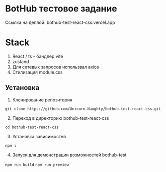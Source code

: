 # BotHub тестовое задание

Ссылка на деплой: bothub-test-react-css.vercel.app

# Stack
  
  1. React / ts - бандлер vite
  2. zustand
  3. Для сетевых запросов использвал axios
  4. Стилизация module.css

<!--Установка-->
## Установка 

1. Клонирование репозитория 

```git clone https://github.com/Unicorn-Naughty/bothub-test-react-css.git```

2. Переход в директорию bothub-test-react-css

```cd bothub-test-react-css```

3. Установка зависимостей

```npm i ```

4. Запуск для демонстрации возможностей bothub-test

```npm run build```
```npm run preview```


  
